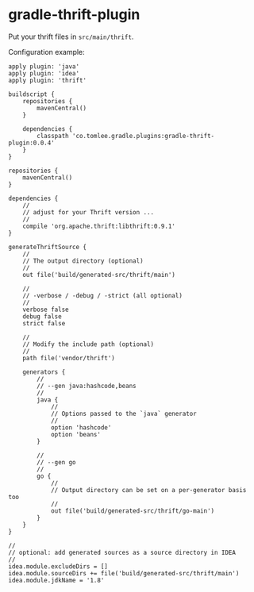 # gradle-thrift-plugin

Put your thrift files in `src/main/thrift`.

Configuration example:

    apply plugin: 'java'
    apply plugin: 'idea'
    apply plugin: 'thrift'

    buildscript {
        repositories {
            mavenCentral()
        }

        dependencies {
            classpath 'co.tomlee.gradle.plugins:gradle-thrift-plugin:0.0.4'
        }
    }

    repositories {
        mavenCentral()
    }

    dependencies {
        //
        // adjust for your Thrift version ...
        //
        compile 'org.apache.thrift:libthrift:0.9.1'
    }

    generateThriftSource {
        //
        // The output directory (optional)
        //
        out file('build/generated-src/thrift/main')

        //
        // -verbose / -debug / -strict (all optional)
        //
        verbose false
        debug false
        strict false

        //
        // Modify the include path (optional)
        //
        path file('vendor/thrift')

        generators {
            //
            // --gen java:hashcode,beans
            //
            java {
                //
                // Options passed to the `java` generator
                //
                option 'hashcode'
                option 'beans'
            }

            //
            // --gen go
            //
            go {
                //
                // Output directory can be set on a per-generator basis too
                //
                out file('build/generated-src/thrift/go-main')
            }
        }
    }

    //
    // optional: add generated sources as a source directory in IDEA
    //
    idea.module.excludeDirs = []
    idea.module.sourceDirs += file('build/generated-src/thrift/main')
    idea.module.jdkName = '1.8'

